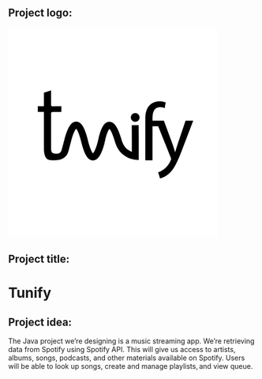 ## Project logo: 
![alt text](https://github.com/formire/cse-1325-tunify/blob/main/image.png?raw=true)

## Project title:  
# Tunify 

## Project idea: 

The Java project we’re designing is a music streaming app. We’re retrieving data from Spotify using Spotify API. This will give us access to artists, albums, songs, podcasts, and other materials available on Spotify. Users will be able to look up songs, create and manage playlists, and view queue. 
